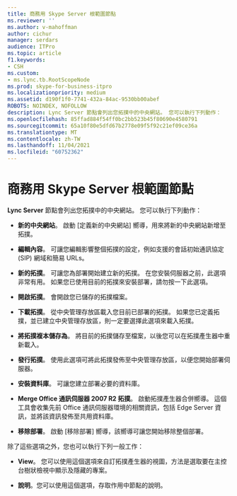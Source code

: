 ```yaml
---
title: 商務用 Skype Server 根範圍節點
ms.reviewer: ''
ms.author: v-mahoffman
author: cichur
manager: serdars
audience: ITPro
ms.topic: article
f1.keywords:
- CSH
ms.custom:
- ms.lync.tb.RootScopeNode
ms.prod: skype-for-business-itpro
ms.localizationpriority: medium
ms.assetid: d190f1f0-7741-432a-84ac-9530bb00abef
ROBOTS: NOINDEX, NOFOLLOW
description: Lync Server 節點會列出您拓撲中的中央網站。 您可以執行下列動作：
ms.openlocfilehash: 85ffad884f54ff0bc2bb523b45f80690e4580791
ms.sourcegitcommit: 65a10f80e5dfd67b2778e09f5f92c21ef09ce36a
ms.translationtype: MT
ms.contentlocale: zh-TW
ms.lasthandoff: 11/04/2021
ms.locfileid: "60752362"
---
```

# <a name="skype-for-business-server-root-scope-node"></a>商務用 Skype Server 根範圍節點
 
**Lync Server** 節點會列出您拓撲中的中央網站。 您可以執行下列動作：
  
- **新的中央網站**。 啟動 [定義新的中央網站] 嚮導，用來將新的中央網站新增至拓撲。
    
- **編輯內容**。 可讓您編輯影響整個拓撲的設定，例如支援的會話初始通訊協定 (SIP) 網域和簡易 URLs。
    
- **新的拓撲**。 可讓您為部署開始建立新的拓撲。 在您安裝伺服器之前，此選項非常有用。 如果您已使用目前的拓撲來安裝部署，請勿按一下此選項。
    
- **開啟拓撲**。 會開啟您已儲存的拓撲檔案。
    
- **下載拓撲**。 從中央管理存放區載入您目前已部署的拓撲。 如果您已定義拓撲，並已建立中央管理存放區，則一定要選擇此選項來載入拓撲。
    
- **將拓撲複本儲存為**。 將目前的拓撲儲存至檔案，以後您可以在拓撲產生器中重新載入。
    
- **發行拓撲**。 使用此選項可將此拓撲發佈至中央管理存放區，以便您開始部署伺服器。
    
- **安裝資料庫**。 可讓您建立部署必要的資料庫。
    
- **Merge Office 通訊伺服器 2007 R2 拓撲**。 啟動拓撲產生器合併嚮導。 這個工具會收集先前 Office 通訊伺服器環境的相關資訊，包括 Edge Server 資訊，並將該資訊發佈至共用資料庫。 
    
- **移除部署**。 啟動 [移除部署] 嚮導，該嚮導可讓您開始移除整個部署。
    
除了這些選項之外，您也可以執行下列一般工作：
  
- **View**。 您可以使用這個選項來自訂拓撲產生器的視圖，方法是選取要在主控台樹狀檢視中顯示及隱藏的專案。
    
- **說明**。您可以使用這個選項，存取作用中節點的說明。
    


